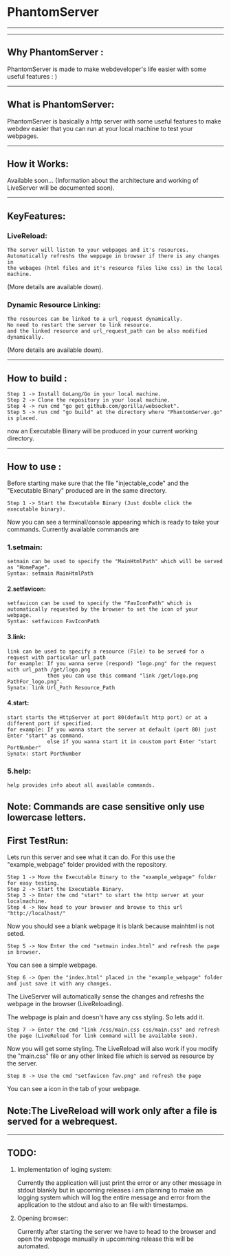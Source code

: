 # PhantomServer

---
---

## Why PhantomServer :

PhantomServer is made to make webdeveloper's life easier with some useful features : ) 

---
## What is PhantomServer:

PhantomServer is basically a http server with some useful features to make webdev easier that you can
run at your local machine to test your webpages.

---
## How it Works:

Available soon... (Information about the architecture and working of LiveServer will be documented soon).

---
## KeyFeatures: 
    
### LiveReload:
    
    The server will listen to your webpages and it's resources.
    Automatically refreshs the weppage in browser if there is any changes in 
    the webages (html files and it's resource files like css) in the local machine.
(More details are available down).

### Dynamic Resource Linking:
    
    The resources can be linked to a url_request dynamically.
    No need to restart the server to link resource.
    and the linked resource and url_request_path can be also modified dynamically.
(More details are available down).
    
---

## How to build :

    Step 1 -> Install GoLang/Go in your local machine.
    Step 2 -> Clone the repository in your local machine.    
    Step 4 -> run cmd "go get github.com/gorilla/websocket".
    Step 5 -> run cmd "go build" at the directory where "PhantomServer.go" is placed.    
now an Executable Binary will be produced in your current working directory.

---

## How to use :

Before starting make sure that the file "injectable_code" and the "Executable Binary" produced are in the same directory.
    
    Step 1 -> Start the Executable Binary (Just double click the executable binary).
    
Now you can see a terminal/console appearing which is ready to take your commands.
Currently available commands are 
                            
### 1.setmain:

    setmain can be used to specify the "MainHtmlPath" which will be served as "HomePage".
    Syntax: setmain MainHtmlPath

#### 2.setfavicon:

    setfavicon can be used to specify the "FavIconPath" which is automatically requested by the browser to set the icon of your webpage.
    Syntax: setfavicon FavIconPath

#### 3.link:
    
    link can be used to specify a resource (File) to be served for a request with particular url_path
    for example: If you wanna serve (respond) "logo.png" for the request with url_path /get/logo.png 
                 then you can use this command "link /get/logo.png PathFor_logo.png".
    Synatx: link Url_Path Resource_Path    
                

#### 4.start:
    
    start starts the HttpServer at port 80(default http port) or at a different port if specified.
    for example: If you wanna start the server at default (port 80) just Enter "start" as command.
                 else if you wanna start it in coustom port Enter "start PortNumber"
    Synatx: start PortNumber
    
### 5.help:
    
    help provides info about all available commands.    
Note: Commands are case sensitive only use lowercase letters.
---

## First TestRun:
    
Lets run this server and see what it can do. For this use the "example_webpage" folder provided with the repository.
    
    Step 1 -> Move the Executable Binary to the "example_webpage" folder for easy testing.
    Step 2 -> Start the Executable Binary.
    Step 3 -> Enter the cmd "start" to start the http server at your localmachine.
    Step 4 -> Now head to your browser and browse to this url "http://localhost/"
Now you should see a blank webpage it is blank because mainhtml is not seted.
    
    Step 5 -> Now Enter the cmd "setmain index.html" and refresh the page in browser.
You can see a simple webpage.

    Step 6 -> Open the "index.html" placed in the "example_webpage" folder and just save it with any changes. 
The LiveServer will automatically sense the changes and refreshs the webpage in the browser (LiveReloading).

The webpage is plain and doesn't have any css styling. So lets add it.
    
    Step 7 -> Enter the cmd "link /css/main.css css/main.css" and refresh the page (LiveReload for link command will be available soon).
Now you will get some styling.
The LiveReload will also work if you modify the "main.css" file or any other linked file which is served as resource by the server.
    
    Step 8 -> Use the cmd "setfavicon fav.png" and refresh the page 
You can see a icon in the tab of your webpage.

Note:The LiveReload will work only after a file is served for a webrequest.
---
---

## TODO:

1. Implementation of loging system:
    
    Currently the application will just print the error or any other message in stdout blankly 
    but in upcoming releases i am planning to make an logging system which will log the entire 
    message and error from the application to the stdout and also to an file with timestamps.

2. Opening browser:
    
    Currently after starting the server we have to head to the browser and 
    open the webpage manually in upcomming release this will be automated. 
    
    
    
